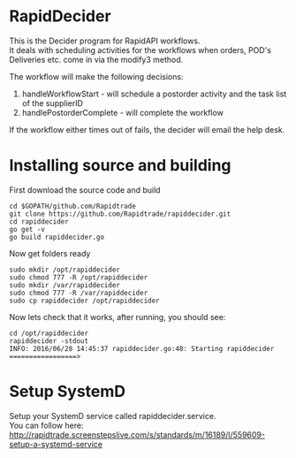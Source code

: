 # RapidDecider
This is the Decider program for RapidAPI workflows.  
It deals with scheduling activities for the workflows when orders, POD's Deliveries etc. come in via the modify3 method.  

The workflow will make the following decisions:  
1. handleWorkflowStart - will schedule a postorder activity and the task list of the supplierID  
2. handlePostorderComplete - will complete the workflow  

If the workflow either times out of fails, the decider will email the help desk.  

# Installing source and building  

First download the source code and build  
    
    cd $GOPATH/github.com/Rapidtrade  
    git clone https://github.com/Rapidtrade/rapiddecider.git  
    cd rapiddecider  
    go get -v  
    go build rapiddecider.go  
    
Now get folders ready  

    sudo mkdir /opt/rapiddecider  
    sudo chmod 777 -R /opt/rapiddecider
    sudo mkdir /var/rapiddecider  
    sudo chmod 777 -R /var/rapiddecider
    sudo cp rapiddecider /opt/rapiddecider
    
Now lets check that it works, after running, you should see:  

    cd /opt/rapiddecider
    rapiddecider -stdout
    INFO: 2016/06/28 14:45:37 rapiddecider.go:48: Starting rapiddecider =================>

# Setup SystemD  

Setup your SystemD service called rapiddecider.service.  
You can follow here: http://rapidtrade.screenstepslive.com/s/standards/m/16189/l/559609-setup-a-systemd-service
    
    
